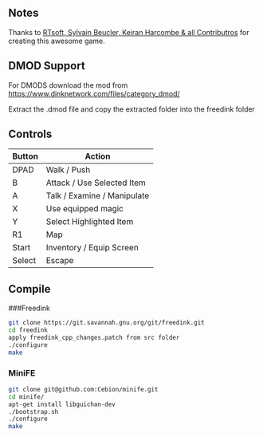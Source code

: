 ## Notes
Thanks to [RTsoft, Sylvain Beucler, Keiran Harcombe & all Contributros](https://www.gnu.org/software/freedink/credits) for creating this awesome game.

## DMOD Support 

For DMODS download the mod from https://www.dinknetwork.com/files/category_dmod/

Extract the .dmod file and copy the extracted folder into the freedink folder

## Controls

| Button | Action |
|--|--| 
|DPAD| Walk / Push|
|B| Attack / Use Selected Item|
|A| Talk / Examine / Manipulate|
|X| Use equipped magic|
|Y| Select Highlighted Item|
|R1| Map|
|Start| Inventory / Equip Screen| 
|Select| Escape| 

## Compile ## 

###Freedink
```bash
git clone https://git.savannah.gnu.org/git/freedink.git
cd freedink
apply freedink_cpp_changes.patch from src folder
./configure
make
```

### MiniFE
```bash
git clone git@github.com:Cebion/minife.git
cd minife/
apt-get install libguichan-dev
./bootstrap.sh
./configure
make 
```
